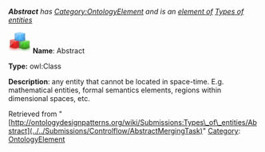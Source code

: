 ___Abstract__ has [Category:OntologyElement](../../Category/OntologyElement "Category:OntologyElement") and is an [element of](../../Property/ElementOf "Property:ElementOf") [Types of entities](../../Submissions/Types_of_entities "Submissions:Types of entities")_


  




[![Class](../../images/thumb/2/27/Class.gif/45px-Class.gif)](../../Image/Class.gif "Class")
__Name__: Abstract 


__Type:__ owl:Class 


__Description__: any entity that cannot be located in space-time. E.g. mathematical entities, formal semantics
elements, regions within dimensional spaces, etc. 





Retrieved from "[http://ontologydesignpatterns.org/wiki/Submissions:Types\_of\_entities/Abstract](../../Submissions/Controlflow/AbstractMergingTask)"
 [Category](http://ontologydesignpatterns.org/wiki/Special:Categories "Special:Categories"): [OntologyElement](../../Category/OntologyElement "Category:OntologyElement")